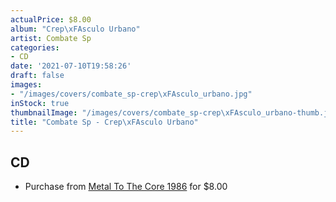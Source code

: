 ```yaml
---
actualPrice: $8.00
album: "Crep\xFAsculo Urbano"
artist: Combate Sp
categories:
- CD
date: '2021-07-10T19:58:26'
draft: false
images:
- "/images/covers/combate_sp-crep\xFAsculo_urbano.jpg"
inStock: true
thumbnailImage: "/images/covers/combate_sp-crep\xFAsculo_urbano-thumb.jpg"
title: "Combate Sp - Crep\xFAsculo Urbano"
---
```


## CD
* Purchase from [Metal To The Core 1986](https://metaltothecore1986.com/shop/combate-sp-crepusculo-urbano-cd/) for $8.00
